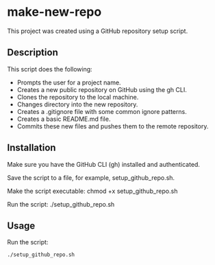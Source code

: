 # make-new-repo

This project was created using a GitHub repository setup script.

## Description

This script does the following:

- Prompts the user for a project name.
- Creates a new public repository on GitHub using the gh CLI.
- Clones the repository to the local machine.
- Changes directory into the new repository.
- Creates a .gitignore file with some common ignore patterns.
- Creates a basic README.md file.
- Commits these new files and pushes them to the remote repository.


## Installation

Make sure you have the GitHub CLI (gh) installed and authenticated.

Save the script to a file, for example, setup_github_repo.sh.

Make the script executable: chmod +x setup_github_repo.sh

Run the script: ./setup_github_repo.sh


## Usage

Run the script: 

```
./setup_github_repo.sh
```

